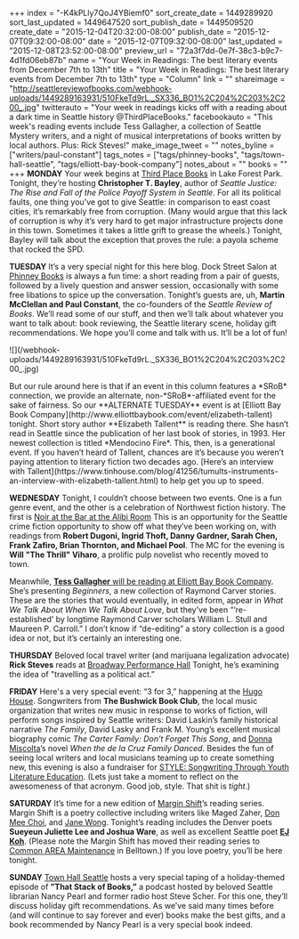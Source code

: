 +++
index = "-K4kPLly7QoJ4YBiemf0"
sort_create_date = 1449289920
sort_last_updated = 1449647520
sort_publish_date = 1449509520
create_date = "2015-12-04T20:32:00-08:00"
publish_date = "2015-12-07T09:32:00-08:00"
date = "2015-12-07T09:32:00-08:00"
last_updated = "2015-12-08T23:52:00-08:00"
preview_url = "72a3f7dd-0e7f-38c3-b9c7-4d1fd06eb87b"
name = "Your Week in Readings: The best literary events from December 7th to 13th"
title = "Your Week in Readings: The best literary events from December 7th to 13th"
type = "Column"
link = ""
shareimage = "http://seattlereviewofbooks.com/webhook-uploads/1449289163931/510FkeTd9rL._SX336_BO1%2C204%2C203%2C200_.jpg"
twitterauto = "Your week in readings kicks off with a reading about a dark time in Seattle history @ThirdPlaceBooks."
facebookauto = "This week's reading events include Tess Gallagher, a collection of Seattle Mystery writers, and a night of musical interpretations of books written by local authors. Plus: Rick Steves!"
make_image_tweet = ""
notes_byline = ["writers/paul-constant"]
tags_notes = ["tags/phinney-books", "tags/town-hall-seattle", "tags/elliott-bay-book-company"]
notes_about = ""
books = ""
+++
**MONDAY** Your week begins at [Third Place Books](http://www.thirdplacebooks.com/event/lfp-seattle-justice-rise-and-fall-police-payoff-system-seattle-christopher-t-bayley) in Lake Forest Park. Tonight, they’re hosting **Christopher T. Bayley**, author of *Seattle Justice: The Rise and Fall of the Police Payoff System in Seattle*. For all its political faults, one thing you’ve got to give Seattle: in comparison to east coast cities, it’s remarkably free from corruption. (Many would argue that this lack of corruption is why it’s very hard to get major infrastructure projects done in this town. Sometimes it takes a little grift to grease the wheels.) Tonight, Bayley will talk about the exception that proves the rule: a payola scheme that rocked the SPD.

**TUESDAY** It’s a very special night for this here blog. Dock Street Salon at [Phinney Books](http://www.phinneybooks.com/upcoming-events/2015/12/8/dock-street-salon-paul-constant-and-martin-mcclellan) is always a fun time: a short reading from a pair of guests, followed by a lively question and answer session, occasionally with some free libations to spice up the conversation. Tonight’s guests are, uh, **Martin McClellan and Paul Constant**, the co-founders of the *Seattle Review of Books*. We’ll read some of our stuff, and then we’ll talk about whatever you want to talk about: book reviewing, the Seattle literary scene, holiday gift recommendations. We hope you’ll come and talk with us. It’ll be a lot of fun!

<p class="image-left">![](/webhook-uploads/1449289163931/510FkeTd9rL._SX336_BO1%2C204%2C203%2C200_.jpg)</p>But our rule around here is that if an event in this column features a *SRoB* connection, we provide an alternate, non-*SRoB*-affiliated event for the sake of fairness. So our **ALTERNATE TUESDAY** event is at [Elliott Bay Book Company](http://www.elliottbaybook.com/event/elizabeth-tallent) tonight. Short story author **Elizabeth Tallent** is reading there. She hasn’t read in Seattle since the publication of her last book of stories, in 1993. Her newest collection is titled *Mendocino Fire*. This, then, is a generational event.  If you haven’t heard of Tallent, chances are it’s because you weren’t paying attention to literary fiction two decades ago. [Here’s an interview with Tallent](https://www.tinhouse.com/blog/41256/tumults-instruments-an-interview-with-elizabeth-tallent.html) to help get you up to speed.

**WEDNESDAY** Tonight, I couldn’t choose between two events. One is a fun genre event, and the other is a celebration of Northwest fiction history. The first is [Noir at the Bar at the Alibi Room](https://www.facebook.com/events/860949987345226/) This is an opportunity for the Seattle crime fiction opportunity to show off what they’ve been working on, with readings from **Robert Dugoni, Ingrid Thoft, Danny Gardner, Sarah Chen, Frank Zafiro, Brian Thornton, and Michael Pool**. The MC for the evening is **Will "The Thrill" Viharo**, a prolific pulp novelist who recently moved to town.

Meanwhile, [**Tess Gallagher** will be reading at Elliott Bay Book Company](http://www.elliottbaybook.com/event/tess-gallagher). She’s presenting *Beginners*, a new collection of Raymond Carver stories. These are the stories that would eventually, in edited form, appear in *What We Talk About When We Talk About Love*, but they’ve been “‘re-established’ by longtime Raymond Carver scholars William L. Stull and Maureen P. Carroll.” I don’t know if “de-editing” a story collection is a good idea or not, but it’s certainly an interesting one.

**THURSDAY** Beloved local travel writer (and marijuana legalization advocate) **Rick Steves** reads at [Broadway Performance Hall](http://www2.bookstore.washington.edu/_events/events_cal.taf?evmonth=12&evyear=2015&eventid=2015072713062100&pre=20151201&pst=20151211)  Tonight, he’s examining the idea of "travelling as a political act.”

**FRIDAY** Here's a very special event: “3 for 3,” happening at the [Hugo House](https://www.facebook.com/events/792570610852261/). Songwriters from **The Bushwick Book Club**, the local music organization that writes new music in response to works of fiction, will perform songs inspired by Seattle writers: David Laskin’s family historical narrative *The Family*, David Lasky and Frank M. Young’s excellent musical biography comic *The Carter Family: Don’t Forget This Song*, and [Donna Miscolta](http://seattlereviewofbooks.com/reviews/reflections-by-and-about-white-people/)’s novel *When the de la Cruz Family Danced*. Besides the fun of seeing local writers and local musicians teaming up to create something new, this evening is also a fundraiser for [STYLE: Songwriting Through Youth Literature Education](http://www.learningwithstyle.com/). (Lets just take a moment to reflect on the awesomeness of that acronym. Good job, style. That shit is *tight*.)


**SATURDAY**  It’s time for a new edition of [Margin Shift](https://www.facebook.com/events/662573197219031/)’s reading series. Margin Shift is a poetry collective including writers like Maged Zaher, [Don Mee Choi](http://seattlereviewofbooks.com/notes/2015/09/29/manegg/), and [Jane Wong](http://seattlereviewofbooks.com/notes/2015/10/13/spoiled/). Tonight’s reading includes the Denver poets **Sueyeun Juliette Lee and Joshua Ware**, as well as excellent Seattle poet **[EJ Koh](http://seattlereviewofbooks.com/notes/2015/10/06/korean-war/)**. (Please note the Margin Shift has moved their reading series to [Common AREA Maintenance](https://www.facebook.com/commonartspace/) in Belltown.) If you love poetry, you’ll be here tonight.

**SUNDAY** [Town Hall Seattle](http://www2.bookstore.washington.edu/_events/events_cal.taf?evmonth=12&evyear=2015&eventid=2015112415105600&pre=20151203&pst=20151219) hosts a very special taping of a holiday-themed episode of **”That Stack of Books,”** a podcast hosted by beloved Seattle librarian Nancy Pearl and former radio host  Steve Scher. For this one, they’ll discuss holiday gift recommendations. As we’ve said many times before (and will continue to say forever and ever) books make the best gifts, and a book recommended by Nancy Pearl is a very special book indeed.